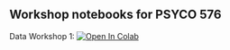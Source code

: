 ## Workshop notebooks for PSYCO 576

Data Workshop 1: [![Open In Colab](https://colab.research.google.com/assets/colab-badge.svg)](https://github.com/simpleParadox/PSYCO-576-Fall-2020/blob/master/PSYCO_576_ML_for_Psychology_DW_1.ipynb)

